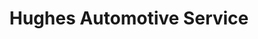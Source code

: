 ---
title: "Hughes Automotive Service"
url: /batavia/hughes-automotive-service/
shop: Autowerkstatt
---
